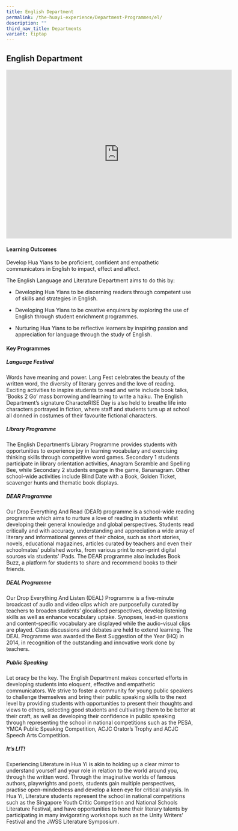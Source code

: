 ```yaml
---
title: English Department
permalink: /the-huayi-experience/Department-Programmes/el/
description: ""
third_nav_title: Departments
variant: tiptap
---
```

<h2>English Department</h2>
<div class="iframe-wrapper">
<iframe height="450" width="600" allowfullscreen="true" frameborder="0" src="https://docs.google.com/presentation/d/e/2PACX-1vQ2u-7vRC3J6q6rx5tZEQOmzjqVsNUVFUjmZ5cT33S5e7EK2C1WZX9QwBXetGs5MJ1Ptd-LhYD0ggGt/embed?start=false&amp;loop=false&amp;delayms=3000"></iframe>
</div>
<h4>Learning Outcomes</h4>
<p>Develop Hua Yians to be proficient, confident and empathetic communicators
in English to impact, effect and affect.</p>
<p>The English Language and Literature Department aims to do this by:</p>
<ul data-tight="true" class="tight">
<li>
<p>Developing Hua Yians to be discerning readers through competent use of
skills and strategies in English.</p>
</li>
<li>
<p>Developing Hua Yians to be creative enquirers by exploring the use of
English through student enrichment programmes.</p>
</li>
<li>
<p>Nurturing Hua Yians to be reflective learners by inspiring passion and
appreciation for language through the study of English.</p>
</li>
</ul>
<h4>Key Programmes</h4>
<h5>Language Festival</h5>
<p>Words have meaning and power. Lang Fest celebrates the beauty of the written
word, the diversity of literary genres and the love of reading. Exciting
activities to inspire students to read and write include book talks, ‘Books
2 Go’ mass borrowing and learning to write a haiku. The English Department’s
signature CharacteRISE Day is also held to breathe life into characters
portrayed in fiction, where staff and students turn up at school all donned
in costumes of their favourite fictional characters.</p>
<h5>Library Programme</h5>
<p>The English Department’s Library Programme provides students with opportunities
to experience joy in learning vocabulary and exercising thinking skills
through competitive word games. Secondary 1 students participate in library
orientation activities, Anagram Scramble and Spelling Bee, while Secondary
2 students engage in the game, Bananagram. Other school-wide activities
include Blind Date with a Book, Golden Ticket, scavenger hunts and thematic
book displays.</p>
<h5>DEAR Programme</h5>
<p>Our Drop Everything And Read (DEAR) programme is a school-wide reading
programme which aims to nurture a love of reading in students whilst developing
their general knowledge and global perspectives. Students read critically
and with accuracy, understanding and appreciation a wide array of literary
and informational genres of their choice, such as short stories, novels,
educational magazines, articles curated by teachers and even their schoolmates’
published works, from various print to non-print digital sources via students’
iPads. The DEAR programme also includes Book Buzz, a platform for students
to share and recommend books to their friends.</p>
<h5>DEAL Programme</h5>
<p>Our Drop Everything And Listen (DEAL) Programme is a five-minute broadcast
of audio and video clips which are purposefully curated by teachers to
broaden students’ glocalised perspectives, develop listening skills as
well as enhance vocabulary uptake. Synopses, lead-in questions and content-specific
vocabulary are displayed while the audio-visual clips are played. Class
discussions and debates are held to extend learning. The DEAL Programme
was awarded the Best Suggestion of the Year (HQ) in 2014, in recognition
of the outstanding and innovative work done by teachers.</p>
<h5>Public Speaking</h5>
<p>Let oracy be the key. The English Department makes concerted efforts in
developing students into eloquent, effective and empathetic communicators.
We strive to foster a community for young public speakers to challenge
themselves and bring their public speaking skills to the next level by
providing students with opportunities to present their thoughts and views
to others, selecting good students and cultivating them to be better at
their craft, as well as developing their confidence in public speaking
through representing the school in national competitions such as the PESA,
YMCA Public Speaking Competition, ACJC Orator’s Trophy and ACJC Speech
Arts Competition.</p>
<h5>It’s LIT!</h5>
<p>Experiencing Literature in Hua Yi is akin to holding up a clear mirror
to understand yourself and your role in relation to the world around you,
through the written word. Through the imaginative worlds of famous authors,
playwrights and poets, students gain multiple perspectives, practise open-mindedness
and develop a keen eye for critical analysis. In Hua Yi, Literature students
represent the school in national competitions such as the Singapore Youth
Critic Competition and National Schools Literature Festival, and have opportunities
to hone their literary talents by participating in many invigorating workshops
such as the Unity Writers’ Festival and the JWSS Literature Symposium.</p>